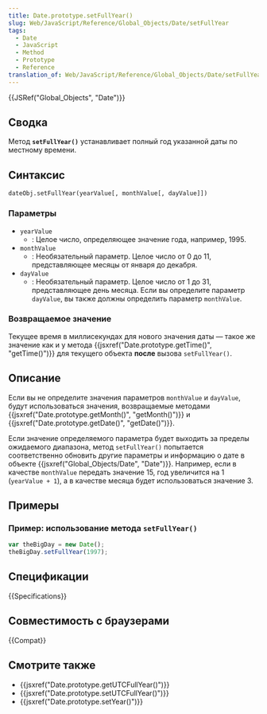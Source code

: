 ```yaml
---
title: Date.prototype.setFullYear()
slug: Web/JavaScript/Reference/Global_Objects/Date/setFullYear
tags:
  - Date
  - JavaScript
  - Method
  - Prototype
  - Reference
translation_of: Web/JavaScript/Reference/Global_Objects/Date/setFullYear
---
```


{{JSRef("Global_Objects", "Date")}}

## Сводка

Метод **`setFullYear()`** устанавливает полный год указанной даты по местному времени.

## Синтаксис

```
dateObj.setFullYear(yearValue[, monthValue[, dayValue]])
```

### Параметры

- `yearValue`
  - : Целое число, определяющее значение года, например, 1995.
- `monthValue`
  - : Необязательный параметр. Целое число от 0 до 11, представляющее месяцы от января до декабря.
- `dayValue`
  - : Необязательный параметр. Целое число от 1 до 31, представляющее день месяца. Если вы определите параметр `dayValue`, вы также должны определить параметр `monthValue`.

### Возвращаемое значение

Текущее время в миллисекундах для нового значения даты — такое же значение как и у метода {{jsxref("Date.prototype.getTime()", "getTime()")}} для текущего объекта **после** вызова `setFullYear()`.

## Описание

Если вы не определите значения параметров `monthValue` и `dayValue`, будут использоваться значения, возвращаемые методами {{jsxref("Date.prototype.getMonth()", "getMonth()")}} и {{jsxref("Date.prototype.getDate()", "getDate()")}}.

Если значение определяемого параметра будет выходить за пределы ожидаемого диапазона, метод `setFullYear()` попытается соответственно обновить другие параметры и информацию о дате в объекте {{jsxref("Global_Objects/Date", "Date")}}. Например, если в качестве `monthValue` передать значение 15, год увеличится на 1 (`yearValue + 1`), а в качестве месяца будет использоваться значение 3.

## Примеры

### Пример: использование метода `setFullYear()`

```js
var theBigDay = new Date();
theBigDay.setFullYear(1997);
```

## Спецификации

{{Specifications}}

## Совместимость с браузерами

{{Compat}}

## Смотрите также

- {{jsxref("Date.prototype.getUTCFullYear()")}}
- {{jsxref("Date.prototype.setUTCFullYear()")}}
- {{jsxref("Date.prototype.setYear()")}}
